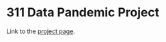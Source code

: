 # 311 Data Pandemic Project
Link to the [project page](https://coms-bc3997-sp23.github.io/website-19ewalker/).
